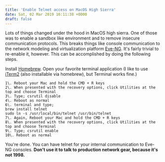 ```yaml
---
title: 'Enable Telnet access on MacOS High Sierra'
date: Sat, 02 Mar 2019 16:11:38 +0000
draft: false
---
```


Lots of things changed under the hood in MacOS high sierra. One of those was to enable a sandbox like environment and to remove insecure communication protocols. This breaks things like console communication to the network modeling and virtualization platform [Eve-NG](https://www.eve-ng.net/). It's fairly trivial to re-enable it, however. This can be accomplished by doing the following steps.

Install [Homebrew](http://www.homebrew.sh). Open your favorite terminal application (I like to use [iTerm2](https://www.iterm2.com/) (also installable via homebrew), but Terminal works fine.)

```
1\. Reboot your Mac and hold the CMD + R keys   
2\. When presented with the recovery options, click Utilities at the top and choose Terminal   
3\. Type; csrutil disable   
4\. Reboot as normal   
6\. terminal and type;   
brew install telnet   
sudo ln -s /usr/local/bin/telnet /usr/bin/telnet   
7\. Again, Reboot your Mac and hold the CMD + R keys   
8\. When presented with the recovery options, click Utilities at the top and choose Terminal   
9\. Type; csrutil enable   
10\. Reboot as normal 
```

You're done. You can have telnet for your internal communication to Eve-NG consoles. **Don't use it to talk to production network gear, because it's not 1998.**